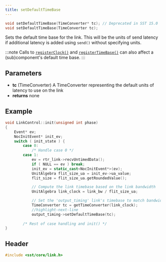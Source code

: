 ```yaml
---
title: setDefaultTimeBase
---
```


```cpp
void setDefaultTimeBase(TimeConverter* tc); // Deprecated in SST 15.0
void setDefaultTimeBase(TimeConverter tc);
```

Sets the default time base for the link. This will be the units of send latency if additional latency is added using `send()` without specifying units. 

:::note
Calls to [`registerClock()`](../component/time/registerClock) and [`registerTimeBase()`](../component/time/registerTimeBase) can also affect a (sub)component's default time base.
:::

## Parameters
* **tc** (TimeConverter) A TimeConverter representing the default units of latency to use on the link
* **returns** none


## Example
<!--- SOURCE_CODE: sst-elements/src/sst/elements/kingsley/linkControl.cc --->
```cpp title="Excerpt from sst-elements/src/sst/elements/kingsley/linkControl.cc"
void LinkControl::init(unsigned int phase)
{
    Event* ev;
    NocInitEvent* init_ev;
    switch ( init_state ) {
        case 0:
            /* Handle case 0 */
        case 1:
            ev = rtr_link->recvUntimedData();
            if ( NULL == ev ) break;
            init_ev = static_cast<NocInitEvent*>(ev);
            UnitAlgebra flit_size_ua = init_ev->ua_value;
            flit_size = flit_size_ua.getRoundedValue();

            // Compute the link timebase based on the link bandwidth
            UnitAlgebra link_clock = link_bw / flit_size_ua;

            // Set the 'output_timing' link's timebase to match bandwidth
            TimeConverter tc = getTimeConverter(link_clock);
            //highlight-next-line
            output_timing->setDefaultTimeBase(tc);
        
        /* Rest of case handling and init() */
}
```

## Header
```cpp
#include <sst/core/link.h>
```
